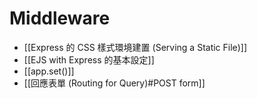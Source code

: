 # Middleware
- [[Express 的 CSS 樣式環境建置 (Serving a Static File)]]
- [[EJS with Express 的基本設定]]
- [[app.set()]]
- [[回應表單 (Routing for Query)#POST form]]